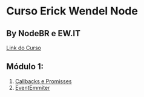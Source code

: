 # Curso Erick Wendel Node

## By NodeBR e EW.IT

[Link do Curso](https://cursos.erickwendel.com.br/)

## Módulo 1:
1. [Callbacks e Promisses](https://github.com/tallisson/curso-erick-wendel-node/tree/master/02-nodejs)
2. [EventEmmiter](https://github.com/tallisson/curso-erick-wendel-node/tree/master/03-nodejs)
